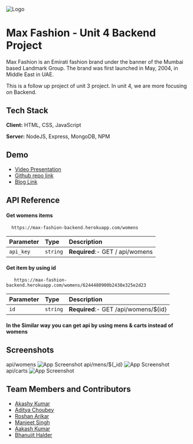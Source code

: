 
![Logo](https://upload.wikimedia.org/wikipedia/commons/b/b0/Logo_of_Max_Fashion_and_Accessories%2C_March_2018.png)


# Max Fashion - Unit 4 Backend Project

Max Fashion is an Emirati fashion brand under the banner of the Mumbai based Landmark Group. The brand was first launched in May, 2004, in Middle East in UAE.

This is a follow up project of unit 3 project. In unit 4, we are more focusing on Backend.




## Tech Stack

**Client:** HTML, CSS, JavaScript

**Server:** NodeJS, Express, MongoDB, NPM


## Demo

- [Video Presentation](https://drive.google.com/file/d/1yJRRwawuQnKej5v2OvwAiMqNUclnEVth/view?usp=sharing)
- [Github repo link](https://github.com/Aakashvani/MaxFashion-Backend)
- [Blog Link](https://github.com/Aakashvani)


## API Reference

#### Get womens items

```http
  https://max-fashion-backend.herokuapp.com/womens
```

| Parameter | Type     | Description                |
| :-------- | :------- | :------------------------- |
| `api_key` | `string` | **Required**:- GET / api/womens |

#### Get item by using id

```http
   https://max-fashion-backend.herokuapp.com/womens/6244480900b2438e325e2d23
```

| Parameter | Type     | Description                       |
| :-------- | :------- | :-------------------------------- |
| `id`      | `string` | **Required**:- GET /api/womens/${id}  |

#### In the Similar way you can get api by using mens & carts instead of womens




## Screenshots

 api/womens
![App Screenshot](https://www.linkpicture.com/q/womens-API.png)
api/mens/${_id}
![App Screenshot](https://www.linkpicture.com/q/mensID.png)
api/carts
![App Screenshot](https://www.linkpicture.com/q/carts-API.png)


## Team Members and Contributors

- [Akashy Kumar](https://github.com/Akshay-Singh-Rajput)
- [Aditya Choubey](https://github.com/Aadi0706)
- [Roshan Arikar ](https://github.com/roshanarikar)
- [Manjeet Singh](https://github.com/manjeetsingh100001)
- [Aakash Kumar](https://github.com/Aakashvani)
- [Bhanujit Halder](https://github.com/Bhanujit)


